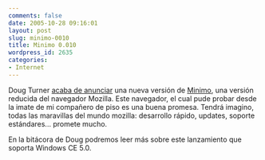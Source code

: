 ```yaml
---
comments: false
date: 2005-10-28 09:16:01
layout: post
slug: minimo-0010
title: Minimo 0.010
wordpress_id: 2635
categories:
- Internet
---
```


Doug Turner [acaba de anunciar](http://weblogs.mozillazine.org/dougt/archives/009173.html) una nueva versión de [Minimo](http://www.mozilla.org/projects/minimo/), una versión reducida del navegador Mozilla. Este navegador, el cual pude probar desde la imate de mi compañero de piso es una buena promesa. Tendrá imagino, todas las maravillas del mundo mozilla: desarrollo rápido, updates, soporte estándares... promete mucho.





En la bitácora de Doug podremos leer más sobre este lanzamiento que soporta Windows CE 5.0.
